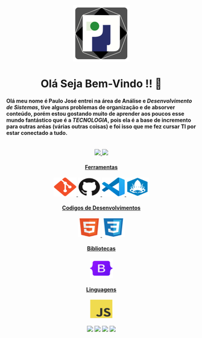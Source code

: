 <div align=center><a href="#">
  <img src="https://github.com/PauloJose-PJ/PauloJose-PJ/blob/main/definaVC.jpg" target="_blank"></a>
  <br>
  <h1>Olá Seja Bem-Vindo !! 👋</h1>
</div>

#### Olá meu nome é Paulo José entrei na área de Análise e *Desenvolvimento de Sistemas*, tive alguns problemas de organização e de absorver conteúdo, porém estou gostando muito de aprender aos poucos esse mundo fantástico que é a *TECNOLOGIA*, pois ela é a base de incremento para outras aréas (várias outras coisas) e foi isso que me fez cursar TI por estar conectado a tudo.
<br>
<div align="center">
  <a href="https://github.com/PauloJose-PJ">
  <img height="180em" src="https://github-readme-stats-git-masterrstaa-rickstaa.vercel.app/api/top-langs/?username=PauloJose-PJ&layout=compact&langs_count=10&hide_border=true&role=owner,collaborator&theme=default#gh-light-mode-only">
  <img height="180em" src="https://github-readme-stats-git-masterrstaa-rickstaa.vercel.app/api/top-langs/?username=PauloJose-PJ&show_icons=true&count_private=true&line_height=28&hide_border=true&card_width=347&include_all_commits=true&role=owner,collaborator&exclude_repo=github-readme-stats&theme=default&hide_rank=true#gh-light-mode-only">
</div>

<div style="display: inline_block" align="center">
  <h4>Ferramentas</h4>
  <img alt="PauloJose-Git" height="50" width="60" title="Git" src="https://github.com/devicons/devicon/blob/master/icons/git/git-original.svg">
  <img alt="PauloJose-GitHUB" height="50" width="60" title="GitHub" src="https://github.com/devicons/devicon/blob/master/icons/github/github-original.svg">
  <img alt="PauloJose-VSCode" height="50" width="60" title="VSCode" src="https://github.com/devicons/devicon/blob/master/icons/vscode/vscode-original.svg">
  <img alt="PauloJose-GitKraken" height="50" width="60" title="GitKraken" src="https://github.com/devicons/devicon/blob/master/icons/krakenjs/krakenjs-original.svg">
</div>

<div style="display: inline_block" align="center">
  <h4>Codigos de Desenvolvimentos</h4>
  <img alt="PauloJose-HTML" height="50" width="60" title="HTML5" src="https://github.com/devicons/devicon/blob/master/icons/html5/html5-original.svg">
  <img alt="PauloJose-CSS" height="50" width="60" title="CSS3" src="https://github.com/devicons/devicon/blob/master/icons/css3/css3-original.svg">
</div>

<div style="display: inline_block" align="center">
  <h4>Bibliotecas</h4>
  <img alt="PauloJose-Bootstrap" height="50" width="60" title="Bootstrap" src="https://github.com/devicons/devicon/blob/master/icons/bootstrap/bootstrap-original.svg">
</div>

<div style="display: inline_block" align="center">
  <h4>Linguagens</h4>
  <img alt="PauloJose-JavaScript" height="50" width="60" title="JS" src="https://github.com/devicons/devicon/blob/master/icons/javascript/javascript-original.svg">
</div><br>

<div align="center">  
  <a href="mailto:paulojose.pj@protonmail.com"><img src="https://img.shields.io/badge/Proton%20Mail-6D4AFF?logo=protonmail&logoColor=fff" target="_blank"></a>
  <a href="https://www.linkedin.com/in/paulo-jos%C3%A9-pacheco-lima-72483a203/" target="_blank"><img src="https://img.shields.io/badge/LinkedIn%20Learning-0A66C2?logo=linkedin&logoColor=fff" target="_blank"></a> 
  <a href="https://wa.me/5513988803017" target="_blank"><img src="https://img.shields.io/badge/WhatsApp-25D366?logo=whatsapp&logoColor=white" target="_blank"></a>
  <a href="https://www.instagram.com/paulojose.pj7/" target="_blank"><img src="https://img.shields.io/badge/Instagram-%23E4405F.svg?logo=Instagram&logoColor=white" target="_blank"></a>
  
</div>

